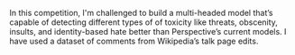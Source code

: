 In this competition, I'm challenged to build a multi-headed model that’s capable of detecting different types of of toxicity like threats, obscenity, insults, and identity-based hate better than Perspective’s current models. I have used a dataset of comments from Wikipedia’s talk page edits. 
